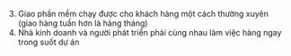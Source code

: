 3. Giao phần mềm chạy được cho khách hàng một cách thường xuyên (giao hàng tuần hơn là hàng tháng)
4. Nhà kinh doanh và người phát triển phải cùng nhau làm việc hàng ngay trong suốt dự án
